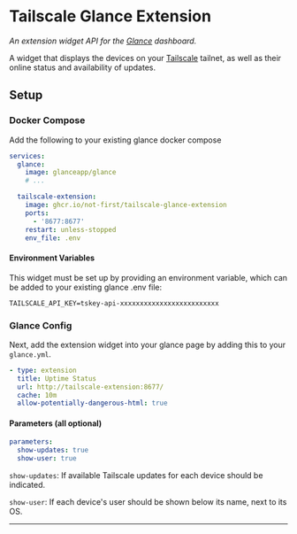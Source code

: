 # Tailscale Glance Extension
_An extension widget API for the [Glance](https://github.com/glanceapp/glance) dashboard._

A widget that displays the devices on your [Tailscale](https://tailscale.com/) tailnet, as well as their online status and availability of updates.

## Setup
### Docker Compose
Add the following to your existing glance docker compose
```yml
services:
  glance:
    image: glanceapp/glance
    # ...

  tailscale-extension:
    image: ghcr.io/not-first/tailscale-glance-extension
    ports:
      - '8677:8677'
    restart: unless-stopped
    env_file: .env
```
#### Environment Variables
This widget must be set up by providing an environment variable, which can be added to your existing glance .env file:
```env
TAILSCALE_API_KEY=tskey-api-xxxxxxxxxxxxxxxxxxxxxxxxx
```

### Glance Config
Next, add the extension widget into your glance page by adding this to your `glance.yml`.
```yml
- type: extension
  title: Uptime Status
  url: http://tailscale-extension:8677/
  cache: 10m
  allow-potentially-dangerous-html: true
```
#### Parameters (all optional)
```yml
parameters:
  show-updates: true
  show-user: true
```

`show-updates`: If available Tailscale updates for each device should be indicated.

`show-user`: If each device's user should be shown below its name, next to its OS.


---

